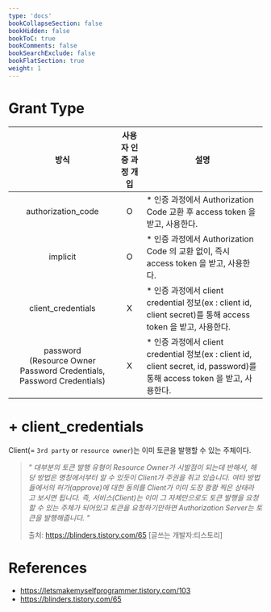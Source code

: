 ```yaml
---
type: 'docs'
bookCollapseSection: false
bookHidden: false
bookToC: true
bookComments: false
bookSearchExclude: false
bookFlatSection: true
weight: 1
---
```


# Grant Type

|방식|사용자 인증 과정 개입|설명|
|:-:|:-:|-|
|authorization_code|O|* 인증 과정에서 Authorization Code 교환 후 access token 을 받고, 사용한다.|
|implicit|O|* 인증 과정에서 Authorization Code 의 교환 없이, 즉시 access token 을 받고, 사용한다.|
|client_credentials|X|* 인증 과정에서 client credential 정보(ex : client id, client secret)를 통해 access token 을 받고, 사용한다.|
|password <br> (Resource Owner Password Credentials, Password Credentials)|X|* 인증 과정에서 client credential 정보(ex : client id, client secret, id, password)를 통해 access token 을 받고, 사용한다.|

# + client_credentials

Client(= `3rd party` or `resource owner`)는 이미 토큰을 발행할 수 있는 주체이다.

> *" 대부분의 토큰 발행 유형이 Resource Owner가 시발점이 되는데 반해서, 해당 방법은 명칭에서부터 알 수 있듯이 Client가 주권을 쥐고 있습니다. 여타 방법들에서의 허가(approve)에 대한 동의를 Client가 이미 도장 쾅쾅 찍은 상태라고 보시면 됩니다. 즉, 서비스(Client)는 이미 그 자체만으로도 토큰 발행을 요청할 수 있는 주체가 되어있고 토큰을 요청하기만하면 Authorization Server는 토큰을 발행해줍니다. "*
> 
> 출처: https://blinders.tistory.com/65 [글쓰는 개발자:티스토리]

# References
* https://letsmakemyselfprogrammer.tistory.com/103
* https://blinders.tistory.com/65